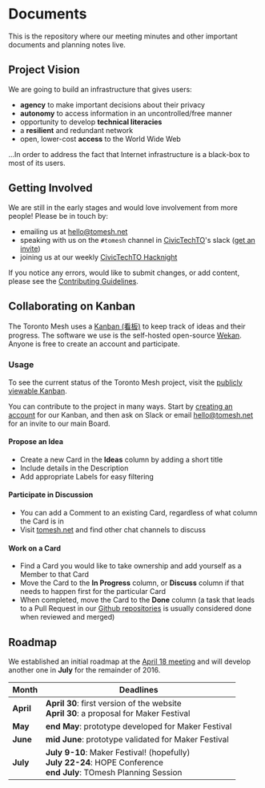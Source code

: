 # Documents

This is the repository where our meeting minutes and other important documents and planning notes live.

## Project Vision

We are going to build an infrastructure that gives users:

- **agency** to make important decisions about their privacy
- **autonomy** to access information in an uncontrolled/free manner
- opportunity to develop **technical literacies**
- a **resilient** and redundant network
- open, lower-cost **access** to the World Wide Web

...In order to address the fact that Internet infrastructure is a black-box to most of its users.

## Getting Involved

We are still in the early stages and would love involvement from more people! Please be in touch by:
* emailing us at [hello@tomesh.net](mailto:hello@tomesh.net)
* speaking with us on the `#tomesh` channel in [CivicTechTO](http://civictech.ca/)'s slack ([get an invite](https://civictechto-slack-invite.herokuapp.com/))
* joining us at our weekly [CivicTechTO Hacknight](http://www.meetup.com/Civic-Tech-Toronto/)

If you notice any errors, would like to submit changes, or add content, please see the [Contributing Guidelines](https://github.com/tomeshnet/documents/blob/master/CONTRIBUTING.md).

## Collaborating on Kanban

The Toronto Mesh uses a [Kanban (看板)](https://en.wikipedia.org/wiki/Kanban) to keep track of ideas and their progress. The software we use is the self-hosted open-source [Wekan](https://github.com/wekan/wekan). Anyone is free to create an account and participate.

### Usage

To see the current status of the Toronto Mesh project, visit the [publicly viewable Kanban](https://wekan.tomesh.net/b/LWS8X7sGFXqDgZ7ag/tomesh-net).

You can contribute to the project in many ways. Start by [creating an account](https://wekan.tomesh.net) for our Kanban, and then ask on Slack or email [hello@tomesh.net](mailto:hello@tomesh.net) for an invite to our main Board.

#### Propose an Idea

* Create a new Card in the **Ideas** column by adding a short title
* Include details in the Description
* Add appropriate Labels for easy filtering

#### Participate in Discussion

* You can add a Comment to an existing Card, regardless of what column the Card is in
* Visit [tomesh.net](https://tomesh.net) and find other chat channels to discuss

#### Work on a Card

* Find a Card you would like to take ownership and add yourself as a Member to that Card
* Move the Card to the **In Progress** column, or **Discuss** column if that needs to happen first for the particular Card
* When completed, move the Card to the **Done** column (a task that leads to a Pull Request in our [Github repositories](https://github.com/tomeshnet/) is usually considered done when reviewed and merged)

## Roadmap

We established an initial roadmap at the [April 18 meeting](https://github.com/tomeshnet/meetings/blob/master/meeting_notes/20160418_meeting-notes.md) and will develop another one in **July** for the remainder of 2016.

| Month | Deadlines |
| --- | --- |
| **April** | **April 30**: first version of the website<br />**April 30**: a proposal for Maker Festival |
| **May** | **end May**: prototype developed for Maker Festival |
| **June** | **mid June**: prototype validated for Maker Festival |
| **July** | **July 9-10**: Maker Festival! (hopefully)<br />**July 22-24**: HOPE Conference<br />**end July**: TOmesh Planning Session |

